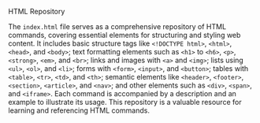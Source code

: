 HTML Repository

The `index.html` file serves as a comprehensive repository of HTML commands, covering essential elements for structuring and styling web content. It includes basic structure tags like `<!DOCTYPE html>`, `<html>`, `<head>`, and `<body>`; text formatting elements such as `<h1>` to `<h6>`, `<p>`, `<strong>`, `<em>`, and `<br>`; links and images with `<a>` and `<img>`; lists using `<ul>`, `<ol>`, and `<li>`; forms with `<form>`, `<input>`, and `<button>`; tables with `<table>`, `<tr>`, `<td>`, and `<th>`; semantic elements like `<header>`, `<footer>`, `<section>`, `<article>`, and `<nav>`; and other elements such as `<div>`, `<span>`, and `<iframe>`. Each command is accompanied by a description and an example to illustrate its usage. This repository is a valuable resource for learning and referencing HTML commands.
